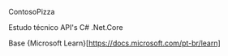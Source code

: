 ContosoPizza

Estudo técnico API's C# .Net.Core

Base {Microsoft Learn}[https://docs.microsoft.com/pt-br/learn]